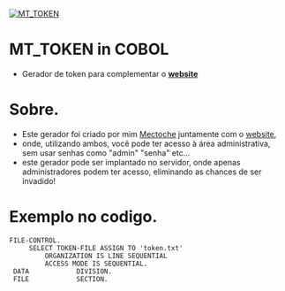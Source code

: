 
<p aling= center><a href="https://github.com/Mectoche/MT.TOKEN"><img src="https://i.ibb.co/wNDXpTG/token-token.png" alt="MT_TOKEN" border="0"></a></p>

#

# MT_TOKEN in COBOL
- Gerador de token para complementar o **[website](https://github.com/Mectoche/MT.TOKEN_WEBSITE)**
#

# Sobre.
- Este gerador foi criado por mim [Mectoche](www.hithub.com/mectoche) juntamente com o [website](https://github.com/Mectoche/MT.TOKEN_WEBSITE),
- onde, utilizando ambos, você pode ter acesso à área administrativa, sem usar senhas como "admin" "senha" etc...
- este gerador pode ser implantado no servidor, onde apenas administradores podem ter acesso, eliminando as chances de ser invadido!

# Exemplo no codigo.
```COBOL
FILE-CONTROL.
     SELECT TOKEN-FILE ASSIGN TO 'token.txt'
         ORGANIZATION IS LINE SEQUENTIAL
         ACCESS MODE IS SEQUENTIAL.    
 DATA            DIVISION.
 FILE            SECTION.
```
